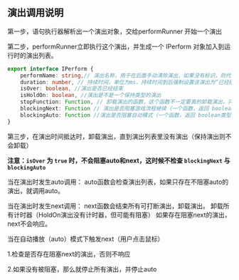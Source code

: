 ## 演出调用说明

第一步，语句执行器解析出一个演出对象，交给performRunner 开始一个演出

第二步，performRunner立即执行这个演出，并生成一个 IPerform 对象加入到运行时的演出列表。

```typescript
export interface IPerform {
    performName: string,// 演出名称，用于在后面手动清除演出，如果没有标识，则代表不是保持演出，给予一个随机字符串
    duration: number, // 持续时间，单位为ms，持续时间到后强制设置该演出为“已经结束”状态
    isOver: boolean, //演出是否已经结束
    isHoldOn: boolean, //演出是不是一个保持类型的演出
    stopFunction: Function, // 卸载演出的函数，这个函数不一定要真的卸载演出，只是在演出结束时会默认调用。
    blockingNext: Function // 演出是否阻塞游戏流程继续（一个函数，返回 boolean类型的结果，判断要不要阻塞）
    blockingAuto: Function //演出是否阻塞自动模式（一个函数，返回 boolean类型的结果，判断要不要阻塞）
}
```

第三步，在演出时间抵达时，卸载演出，直到演出列表里没有演出（保持演出则不会卸载）

**注意：`isOver` 为 `true` 时，不会阻塞auto和next，这时候不检查 `blockingNext` 与 `blockingAuto`**

当在演出时发生auto调用： auto函数会检查演出列表，如果只存在不阻塞auto的演出，就调用auto。

当在演出时发生next调用： next函数会结束所有可打断演出，卸载演出。 卸载所有计时器（HoldOn演出没有计时器，但可能有阻塞） 如果存在阻塞next的演出，next不会响应。

当在自动播放（auto）模式下触发next（用户点击鼠标） 

1.检查是否存在阻塞next的演出，否则不响应 

2.如果没有被阻塞，那么就停止所有演出，并停止auto